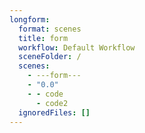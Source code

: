 ```yaml
---
longform:
  format: scenes
  title: form
  workflow: Default Workflow
  sceneFolder: /
  scenes:
    - ---form---
    - "0.0"
    - - code
      - code2
  ignoredFiles: []
---
```


